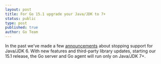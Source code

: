 ```yaml
---
layout: post
title: For Go 15.1 upgrade your Java/JDK to 7+ 
status: public
type: post
published: true
author: Go Team
---
```


In the past we've made a few
[announcements](http://www.go.cd/2014/07/09/stopping-support-for-java-jdk-6.html)
about stopping support for Java/JDK 6. With new features and third-party library updates, starting our 15.1
release, the Go server and Go agent will run only on Java/JDK 7+. 
